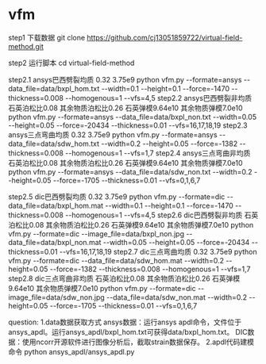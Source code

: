 # vfm
step1 下载数据
git clone https://github.com/cj13051859722/virtual-field-method.git


step2 运行脚本
cd virtual-field-method

step2.1 ansys巴西劈裂均质 0.32 3.75e9
python vfm.py --formate=ansys --data_file=data/bxpl_hom.txt --width=0.1 --height=0.1 --force=-1470 --thickness=0.008 --homogenous=1 --vfs=4,5
step2.2 ansys巴西劈裂非均质 石英泊松比0.08 其余物质泊松比0.26 石英弹模9.64e10 其余物质弹模7.0e10
python vfm.py --formate=ansys --data_file=data/bxpl_non.txt --width=0.05 --height=0.05 --force=-20434 --thickness=0.01 --vfs=16,17,18,19
step2.3 ansys三点弯曲均质 0.32 3.75e9
python vfm.py --formate=ansys --data_file=data/sdw_hom.txt --width=0.2 --height=0.05 --force=-1382 --thickness=0.008 --homogenous=1 --vfs=1,7
step2.4 ansys三点弯曲非均质 石英泊松比0.08 其余物质泊松比0.26 石英弹模9.64e10 其余物质弹模7.0e10
python vfm.py --formate=ansys --data_file=data/sdw_non.txt --width=0.2 --height=0.05 --force=-1705 --thickness=0.01 --vfs=0,1,6,7

step2.5 dic巴西劈裂均质 0.32 3.75e9
python vfm.py --formate=dic --data_file=data/bxpl_hom.mat --width=0.1 --height=0.1 --force=-1470 --thickness=0.008 --homogenous=1 --vfs=4,5
step2.6 dic巴西劈裂非均质 石英泊松比0.08 其余物质泊松比0.26 石英弹模9.64e10 其余物质弹模7.0e10
python vfm.py --formate=dic  --image_file=data/bxpl_non.jpg --data_file=data/bxpl_non.mat --width=0.05 --height=0.05 --force=-20434 --thickness=0.01 --vfs=16,17,18,19
step2.7 dic三点弯曲均质 0.32 3.75e9
python vfm.py --formate=dic --data_file=data/sdw_hom.mat --width=0.2 --height=0.05 --force=-1382 --thickness=0.008 --homogenous=1 --vfs=1,7
step2.8 dic三点弯曲非均质 石英泊松比0.08 其余物质泊松比0.26 石英弹模9.64e10 其余物质弹模7.0e10
python vfm.py --formate=dic --image_file=data/sdw_non.jpg --data_file=data/sdw_non.mat --width=0.2 --height=0.05 --force=-1705 --thickness=0.01 --vfs=0,1,6,7

question:
1.data数据获取方式
ansys数据：运行ansys apdl命令，文件位于ansys_apdl。运行ansys_apdl/bxpl_hom.txt可获得data/bxpl_hom.txt。
DIC数据：使用ncorr开源软件进行图像分析后，截取strain数据保存。
2.apdl代码建模命令
python ansys_apdl/ansys_apdl.py